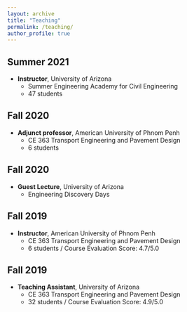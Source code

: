 ```yaml
---
layout: archive
title: "Teaching"
permalink: /teaching/
author_profile: true
---
```




## Summer 2021

* **Instructor**, University of Arizona
  *  Summer Engineering Academy for Civil Engineering 
  *  47 students 

## Fall 2020

* **Adjunct professor**, American University of Phnom Penh                                        
  *  CE 363 Transport Engineering and Pavement Design
  *  6 students 
  
## Fall 2020

* **Guest Lecture**, University of Arizona
  *  Engineering Discovery Days

## Fall 2019

* **Instructor**, American University of Phnom Penh                                                                              
  *  CE 363 Transport Engineering and Pavement Design
  *  6 students / Course Evaluation Score: 4.7/5.0

## Fall 2019

* **Teaching Assistant**, University of Arizona                                                                     
  *  CE 363 Transport Engineering and Pavement Design
  *  32 students / Course Evaluation Score: 4.9/5.0
